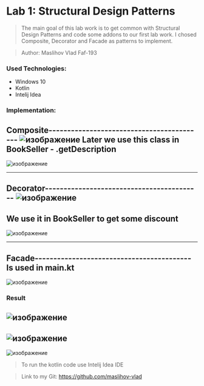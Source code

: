 # Lab 1: Structural Design Patterns

>The main goal of this lab work is to get common with Structural Design Patterns and code some addons to our first lab work. I chosed Composite, Decorator and Facade as patterns to implement.

>Author: Maslihov Vlad Faf-193 

### Used Technologies:

- Windows 10 
- Kotlin
- Intelij Idea

### Implementation:
Composite------------------------------------------
![изображение](https://user-images.githubusercontent.com/71000648/142760755-a2234329-b5f9-4e0d-8a98-faa489a9927b.png)
Later we use this class in BookSeller - .getDescription
---------------------------------------------------
![изображение](https://user-images.githubusercontent.com/71000648/142760778-6191b6b1-d8fd-4473-a8a0-5c9be7d282bb.png)

---------------------------------------------------
Decorator------------------------------------------
![изображение](https://user-images.githubusercontent.com/71000648/142760821-ccb6d9d5-2438-438a-ac00-39513c91c282.png)
---------------------------------------------------
We use it in BookSeller to get some discount
-----------------------------------------------
![изображение](https://user-images.githubusercontent.com/71000648/142760865-4afb3bdd-c103-4c6e-b832-61bb930f7c8d.png)

---------------------------------------------------
Facade------------------------------------------
Is used in main.kt
-----------------------------------------------
![изображение](https://user-images.githubusercontent.com/71000648/142760903-b52dbd42-0619-4c92-a1f1-2daf75492695.png)



### Result
![изображение](https://user-images.githubusercontent.com/71000648/142760928-0c6391f0-487b-4627-b5dc-359123d576ba.png)
-----------------------------------------------
![изображение](https://user-images.githubusercontent.com/71000648/142760943-dcb022b7-e107-4240-bb5a-ede08d3eb6af.png)
-----------------------------------------------
![изображение](https://user-images.githubusercontent.com/71000648/142760953-8984aa80-e235-4430-928b-854a04d449ee.png)

>To run the kotlin code use Intelij Idea IDE 


> Link to my Git: https://github.com/maslihov-vlad
